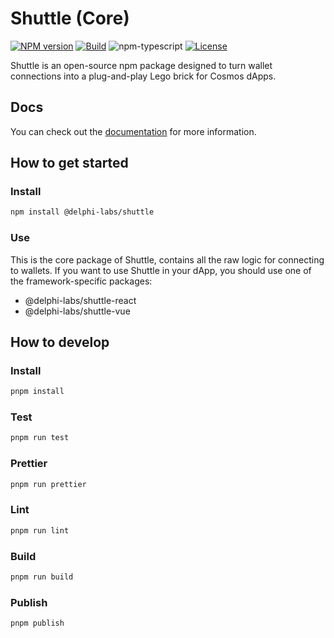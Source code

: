# Shuttle (Core)

[![NPM version][npm-image]][npm-url]
[![Build][github-build]][github-build-url]
![npm-typescript]
[![License][github-license]][github-license-url]

Shuttle is an open-source npm package designed to turn wallet connections into a plug-and-play Lego brick for Cosmos dApps.

## Docs

You can check out the [documentation](https://shuttle.delphilabs.io/) for more information.

## How to get started

### Install

```bash
npm install @delphi-labs/shuttle
```

### Use

This is the core package of Shuttle, contains all the raw logic for connecting to wallets. If you want to use Shuttle in your dApp, you should use one of the framework-specific packages:

- @delphi-labs/shuttle-react
- @delphi-labs/shuttle-vue

## How to develop

### Install

```bash
pnpm install
```

### Test

```bash
pnpm run test
```

### Prettier

```bash
pnpm run prettier
```

### Lint

```bash
pnpm run lint
```

### Build

```bash
pnpm run build
```

### Publish

```bash
pnpm publish
```

[npm-url]: https://www.npmjs.com/package/@delphi-labs/shuttle
[npm-image]: https://img.shields.io/npm/v/@delphi-labs/shuttle
[npm-typescript]: https://img.shields.io/npm/types/@delphi-labs/shuttle
[github-license]: https://img.shields.io/github/license/delphi-labs/shuttle
[github-license-url]: https://github.com/delphi-labs/shuttle/blob/main/LICENSE
[github-build]: https://github.com/delphi-labs/shuttle/actions/workflows/publish.yml/badge.svg
[github-build-url]: https://github.com/delphi-labs/shuttle/actions/workflows/publish.yml
